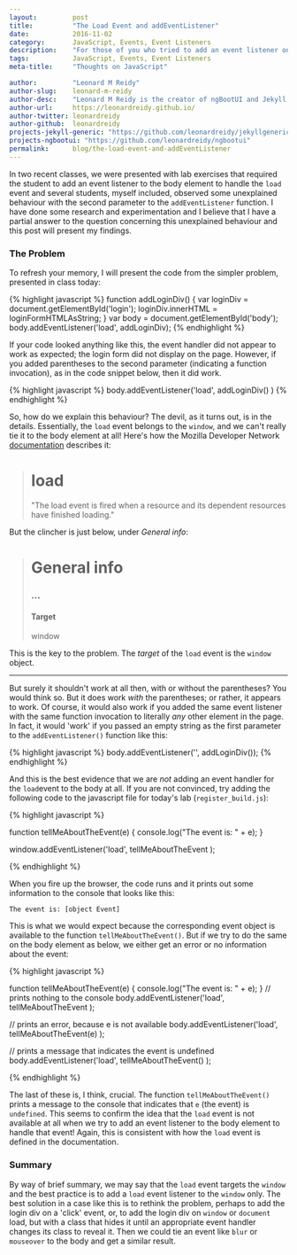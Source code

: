 ```yaml
---
layout:			post
title:			"The Load Event and addEventListener"
date:			2016-11-02
category:		JavaScript, Events, Event Listeners
description:	"For those of you who tried to add an event listener on the body element to capture the load event!"
tags:			JavaScript, Events, Event Listeners
meta-title:		"Thoughts on JavaScript"

author:			"Leonard M Reidy"
author-slug:	leonard-m-reidy
author-desc:	"Leonard M Reidy is the creator of ngBootUI and Jekyll Generic. He is a front end web designer and developer working out of rainy Galway."
author-url:		https://leonardreidy.github.io/
author-twitter:	leonardreidy
author-github:	leonardreidy
projects-jekyll-generic: "https://github.com/leonardreidy/jekyllgeneric"
projects-ngbootui: "https://github.com/leonardreidy/ngbootui"
permalink: 		blog/the-load-event-and-addEventListener
---
```


In two recent classes, we were presented with lab exercises that required the student to add an event listener to the body element to handle the `load` event and several students, myself included, observed some unexplained behaviour with the second parameter to the `addEventListener` function. I have done some research and experimentation and I believe that I have a partial answer to the question concerning this unexplained behaviour and this post will present my findings. 

### The Problem
To refresh your memory, I will present the code from the simpler problem, presented in class today: 

{% highlight javascript %}
function addLoginDiv() {
  var loginDiv = document.getElementById('login');
  loginDiv.innerHTML = loginFormHTMLAsString;
}
var body = document.getElementById('body');
body.addEventListener('load', addLoginDiv);
{% endhighlight %}

If your code looked anything like this, the event handler did not appear to work as expected; the login form did not display on the page. However, if you added parentheses to the second parameter (indicating a function invocation), as in the code snippet below, then it did work.

{% highlight javascript %}
body.addEventListener('load', addLoginDiv() )
{% endhighlight %}  

So, how do we explain this behaviour? The devil, as it turns out, is in the details. Essentially, the `load` event belongs to the `window`, and we can't really tie it to the body element at all! Here's how the Mozilla Developer Network [documentation](https://developer.mozilla.org/en-US/docs/Web/Events/load)  describes it: 

> # load
> 
>"The load event is fired when a resource and its dependent resources have finished loading." 
>

But the clincher is just below, under _General info_: 

> # General info
> ### ...
>
> #### Target 			
> window
> 

This is the key to the problem. The _target_ of the `load` event is the `window` object. 

---

But surely it shouldn't work at all then, with or without the parentheses? You would think so. But it does work _with_ the parentheses; or rather, it appears to work. Of course, it would also work if you added the same event listener with the same function invocation to literally _any_ other element in the page. In fact, it would 'work' if you passed an empty string as the first parameter to the `addEventListener()` function like this: 

{% highlight javascript %}
body.addEventListener('', addLoginDiv());
{% endhighlight %}

And this is the best evidence that we are _not_ adding an event handler for the `load`event to the body at all. If you are not convinced, try adding the following code to the javascript file for today's lab (`register_build.js`):

{% highlight javascript %}

function tellMeAboutTheEvent(e) {
	console.log("The event is: " + e);
}

window.addEventListener('load', tellMeAboutTheEvent );

{% endhighlight %}

When you fire up the browser, the code runs and it prints out some information to the console that looks like this: 

`The event is: [object Event]`

This is what we would expect because the corresponding event object is available to the function `tellMeAboutTheEvent()`. But if we try to do the same on the body element as below, we either get an error or no information about the event: 

{% highlight javascript %}

function tellMeAboutTheEvent(e) {
  console.log("The event is: " + e);
}
// prints nothing to the console
body.addEventListener('load', tellMeAboutTheEvent ); 

// prints an error, because e is not available
body.addEventListener('load', tellMeAboutTheEvent(e) ); 

// prints a message that indicates the event is undefined
body.addEventListener('load', tellMeAboutTheEvent() ); 

{% endhighlight %}

The last of these is, I think, crucial. The function `tellMeAboutTheEvent()` prints a message to the console that indicates that `e` (the event) is `undefined`. This seems to confirm the idea that the `load` event is not available at all when we try to add an event listener to the body element to handle that event! Again, this is consistent with how the `load` event is defined in the documentation.  

### Summary

By way of brief summary, we may say that the `load` event targets the `window` and the best practice is to add a `load` event listener to the `window` only. The best solution in a case like this is to rethink the problem, perhaps to add the login div on a 'click' event, or, to add the login div on `window` or `document` load, but with a class that hides it until an appropriate event handler changes its class to reveal it. Then we could tie an event like `blur` or `mouseover` to the body and get a similar result.